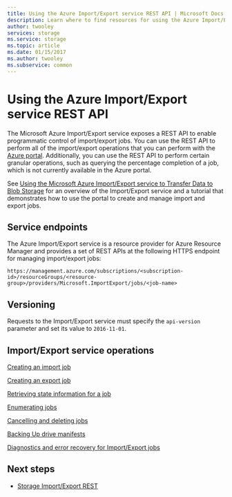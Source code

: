 ```yaml
---
title: Using the Azure Import/Export service REST API | Microsoft Docs
description: Learn where to find resources for using the Azure Import/Export service REST API, including both how-to and reference material.
author: twooley
services: storage
ms.service: storage
ms.topic: article
ms.date: 01/15/2017
ms.author: twooley
ms.subservice: common
---
```

# Using the Azure Import/Export service REST API

The Microsoft Azure Import/Export service exposes a REST API to enable programmatic control of import/export jobs. You can use the REST API to perform all of the import/export operations that you can perform with the [Azure portal](https://portal.azure.com/). Additionally, you can use the REST API to perform certain granular operations, such as querying the percentage completion of a job, which is not currently available in the Azure portal.

See [Using the Microsoft Azure Import/Export service to Transfer Data to Blob Storage](../storage-import-export-service.md) for an overview of the Import/Export service and a tutorial that demonstrates how to use the portal to create and manage import and export jobs.

## Service endpoints

The Azure Import/Export service is a resource provider for Azure Resource Manager and provides a set of REST APIs at the following HTTPS endpoint for managing import/export jobs:

```
https://management.azure.com/subscriptions/<subscription-id>/resourceGroups/<resource-group>/providers/Microsoft.ImportExport/jobs/<job-name>
```

## Versioning

Requests to the Import/Export service must specify the `api-version` parameter and set its value to `2016-11-01`.

## Import/Export service operations

[Creating an import job](../storage-import-export-creating-an-import-job.md)

[Creating an export job](../storage-import-export-creating-an-export-job.md)

[Retrieving state information for a job](storage-import-export-retrieving-state-info-for-a-job.md)

[Enumerating jobs](../storage-import-export-enumerating-jobs.md)

[Cancelling and deleting jobs](storage-import-export-cancelling-and-deleting-jobs.md)

[Backing Up drive manifests](../storage-import-export-backing-up-drive-manifests.md)

[Diagnostics and error recovery for Import/Export jobs](../storage-import-export-diagnostics-and-error-recovery.md)

## Next steps

* [Storage Import/Export REST](/rest/api/storageimportexport)
